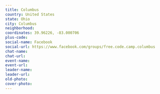 ```yaml
---
title: Columbus
country: United States
state: Ohio
city: Columbus
neighborhood: 
coordinates: 39.96226, -83.000706
plus-code:
social-name: Facebook
social-url: https://www.facebook.com/groups/free.code.camp.columbus
chat-name:
chat-url:
event-name:
event-url:
leader-name:
leader-url:
old-photo: 
cover-photo:
---
```


